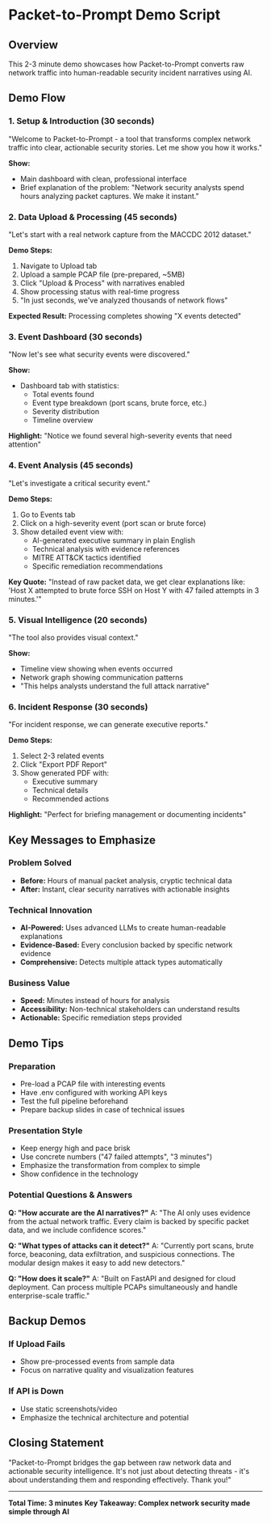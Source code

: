 # Packet-to-Prompt Demo Script

## Overview
This 2-3 minute demo showcases how Packet-to-Prompt converts raw network traffic into human-readable security incident narratives using AI.

## Demo Flow

### 1. Setup & Introduction (30 seconds)
"Welcome to Packet-to-Prompt - a tool that transforms complex network traffic into clear, actionable security stories. Let me show you how it works."

**Show:** 
- Main dashboard with clean, professional interface
- Brief explanation of the problem: "Network security analysts spend hours analyzing packet captures. We make it instant."

### 2. Data Upload & Processing (45 seconds)
"Let's start with a real network capture from the MACCDC 2012 dataset."

**Demo Steps:**
1. Navigate to Upload tab
2. Upload a sample PCAP file (pre-prepared, ~5MB)
3. Click "Upload & Process" with narratives enabled
4. Show processing status with real-time progress
5. "In just seconds, we've analyzed thousands of network flows"

**Expected Result:** Processing completes showing "X events detected"

### 3. Event Dashboard (30 seconds)
"Now let's see what security events were discovered."

**Show:**
- Dashboard tab with statistics:
  - Total events found
  - Event type breakdown (port scans, brute force, etc.)
  - Severity distribution
  - Timeline overview

**Highlight:** "Notice we found several high-severity events that need attention"

### 4. Event Analysis (45 seconds)
"Let's investigate a critical security event."

**Demo Steps:**
1. Go to Events tab
2. Click on a high-severity event (port scan or brute force)
3. Show detailed event view with:
   - AI-generated executive summary in plain English
   - Technical analysis with evidence references
   - MITRE ATT&CK tactics identified
   - Specific remediation recommendations

**Key Quote:** "Instead of raw packet data, we get clear explanations like: 'Host X attempted to brute force SSH on Host Y with 47 failed attempts in 3 minutes.'"

### 5. Visual Intelligence (20 seconds)
"The tool also provides visual context."

**Show:**
- Timeline view showing when events occurred
- Network graph showing communication patterns
- "This helps analysts understand the full attack narrative"

### 6. Incident Response (30 seconds)
"For incident response, we can generate executive reports."

**Demo Steps:**
1. Select 2-3 related events
2. Click "Export PDF Report"
3. Show generated PDF with:
   - Executive summary
   - Technical details
   - Recommended actions

**Highlight:** "Perfect for briefing management or documenting incidents"

## Key Messages to Emphasize

### Problem Solved
- **Before:** Hours of manual packet analysis, cryptic technical data
- **After:** Instant, clear security narratives with actionable insights

### Technical Innovation
- **AI-Powered:** Uses advanced LLMs to create human-readable explanations
- **Evidence-Based:** Every conclusion backed by specific network evidence
- **Comprehensive:** Detects multiple attack types automatically

### Business Value
- **Speed:** Minutes instead of hours for analysis
- **Accessibility:** Non-technical stakeholders can understand results
- **Actionable:** Specific remediation steps provided

## Demo Tips

### Preparation
- Pre-load a PCAP file with interesting events
- Have .env configured with working API keys
- Test the full pipeline beforehand
- Prepare backup slides in case of technical issues

### Presentation Style
- Keep energy high and pace brisk
- Use concrete numbers ("47 failed attempts", "3 minutes")
- Emphasize the transformation from complex to simple
- Show confidence in the technology

### Potential Questions & Answers

**Q: "How accurate are the AI narratives?"**
A: "The AI only uses evidence from the actual network traffic. Every claim is backed by specific packet data, and we include confidence scores."

**Q: "What types of attacks can it detect?"**
A: "Currently port scans, brute force, beaconing, data exfiltration, and suspicious connections. The modular design makes it easy to add new detectors."

**Q: "How does it scale?"**
A: "Built on FastAPI and designed for cloud deployment. Can process multiple PCAPs simultaneously and handle enterprise-scale traffic."

## Backup Demos

### If Upload Fails
- Show pre-processed events from sample data
- Focus on narrative quality and visualization features

### If API is Down
- Use static screenshots/video
- Emphasize the technical architecture and potential

## Closing Statement
"Packet-to-Prompt bridges the gap between raw network data and actionable security intelligence. It's not just about detecting threats - it's about understanding them and responding effectively. Thank you!"

---

**Total Time: 3 minutes**
**Key Takeaway: Complex network security made simple through AI** 